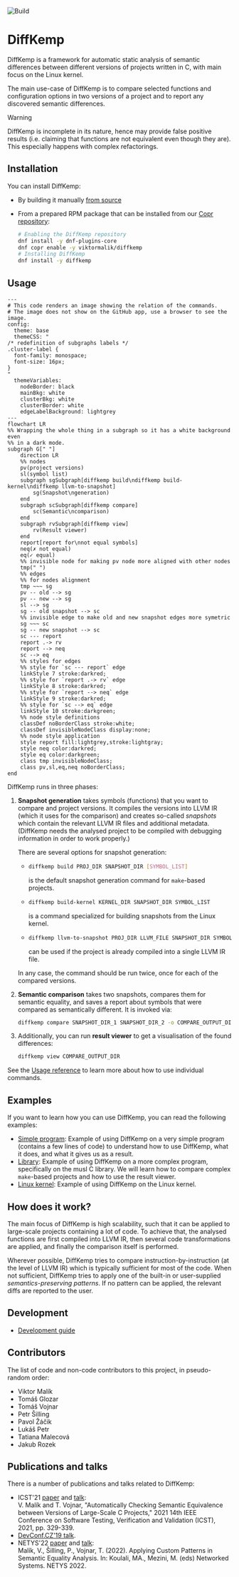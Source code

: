 ![Build](https://github.com/viktormalik/diffkemp/actions/workflows/ci.yml/badge.svg?branch=master)

# DiffKemp

DiffKemp is a framework for automatic static analysis of semantic differences
between different versions of projects written in C, with main focus on the
Linux kernel.

The main use-case of DiffKemp is to compare selected functions and configuration
options in two versions of a project and to report any discovered semantic
differences.

> [!WARNING]
> DiffKemp is incomplete in its nature, hence may provide false positive
results (i.e. claiming that functions are not equivalent even though they are).
This especially happens with complex refactorings.

## Installation

You can install DiffKemp:

- By building it manually [from source](docs/installation.md)
- From a prepared RPM package that can be installed from our
  [Copr repository](https://copr.fedorainfracloud.org/coprs/viktormalik/diffkemp/):

  ```sh
  # Enabling the DiffKemp repository
  dnf install -y dnf-plugins-core
  dnf copr enable -y viktormalik/diffkemp
  # Installing DiffKemp
  dnf install -y diffkemp
  ```

## Usage

```mermaid
---
# This code renders an image showing the relation of the commands.
# The image does not show on the GitHub app, use a browser to see the image.
config:
  theme: base
  themeCSS: "
/* redefinition of subgraphs labels */
.cluster-label {
  font-family: monospace;
  font-size: 16px;
}
"
  themeVariables:
    nodeBorder: black
    mainBkg: white
    clusterBkg: white
    clusterBorder: white
    edgeLabelBackground: lightgrey
---
flowchart LR
%% Wrapping the whole thing in a subgraph so it has a white background even
%% in a dark mode.
subgraph G[" "]
    direction LR
    %% nodes
    pv(project versions)
    sl(symbol list)
    subgraph sgSubgraph[diffkemp build\ndiffkemp build-kernel\ndiffkemp llvm-to-snapshot]
        sg(Snapshot\ngeneration)
    end
    subgraph scSubgraph[diffkemp compare]
        sc(Semantic\ncomparison)
    end
    subgraph rvSubgraph[diffkemp view]
        rv(Result viewer)
    end
    report[report for\nnot equal symbols]
    neq(✗ not equal)
    eq(✓ equal)
    %% invisible node for making pv node more aligned with other nodes
    tmp(" ")
    %% edges
    %% for nodes alignment
    tmp ~~~ sg
    pv -- old --> sg
    pv -- new --> sg
    sl --> sg
    sg -- old snapshot --> sc
    %% invisible edge to make old and new snapshot edges more symetric
    sg ~~~ sc
    sg -- new snapshot --> sc
    sc --- report
    report .-> rv
    report --> neq
    sc --> eq
    %% styles for edges
    %% style for `sc --- report` edge
    linkStyle 7 stroke:darkred;
    %% style for `report .-> rv` edge
    linkStyle 8 stroke:darkred;
    %% style for `report --> neq` edge
    linkStyle 9 stroke:darkred;
    %% style for `sc --> eq` edge
    linkStyle 10 stroke:darkgreen;
    %% node style definitions
    classDef noBorderClass stroke:white;
    classDef invisibleNodeClass display:none;
    %% node style application
    style report fill:lightgrey,stroke:lightgray;
    style neq color:darkred;
    style eq color:darkgreen;
    class tmp invisibleNodeClass;
    class pv,sl,eq,neq noBorderClass;
end
```

DiffKemp runs in three phases:

1. **Snapshot generation** takes symbols (functions) that you want to compare
   and project versions. It compiles the versions into LLVM IR
   (which it uses for the comparison) and creates
   so-called *snapshots* which contain the relevant LLVM IR files and
   additional metadata. (DiffKemp needs the analysed project to be compiled with
   debugging information in order to work properly.)

   There are several options for snapshot generation:
     - ```sh
       diffkemp build PROJ_DIR SNAPSHOT_DIR [SYMBOL_LIST]
       ```
       is the default snapshot generation command for `make`-based projects.
     - ```sh
       diffkemp build-kernel KERNEL_DIR SNAPSHOT_DIR SYMBOL_LIST
       ```
       is a command specialized for building snapshots from the Linux kernel.
     - ```sh
       diffkemp llvm-to-snapshot PROJ_DIR LLVM_FILE SNAPSHOT_DIR SYMBOL_LIST
       ```
       can be used if the project is already compiled into a single LLVM IR file.

   In any case, the command should be run twice, once for each of the compared
   versions.

2. **Semantic comparison** takes two snapshots, compares them for semantic
   equality, and saves a report about symbols that were compared as semantically
   different. It is invoked via:

    ```sh
    diffkemp compare SNAPSHOT_DIR_1 SNAPSHOT_DIR_2 -o COMPARE_OUTPUT_DIR
    ```

3. Additionally, you can run **result viewer** to get a visualisation of
   the found differences:

   ```sh
   diffkemp view COMPARE_OUTPUT_DIR
   ```

See the [Usage reference](docs/usage.md) to learn more about how to use
individual commands.

## Examples

If you want to learn how you can use DiffKemp, you can read the following
examples:

- [Simple program](docs/examples/simple_program.md): Example of using DiffKemp
  on a very simple program (contains a few lines of code) to understand how to
  use DiffKemp, what it does, and what it gives us as a result.
- [Library](docs/examples/musl_library.md): Example of using DiffKemp
  on a more complex program, specifically on the musl C library. We will learn
  how to compare complex `make`-based projects and how to use the result viewer.
- [Linux kernel](docs/examples/linux_kernel.md): Example of using DiffKemp
  on the Linux kernel.

## How does it work?

The main focus of DiffKemp is high scalability, such that it can be applied to
large-scale projects containing a lot of code. To achieve that, the analysed
functions are first compiled into LLVM IR, then several code transformations are
applied, and finally the comparison itself is performed.

Wherever possible, DiffKemp tries to compare instruction-by-instruction (at the
level of LLVM IR) which is typically sufficient for most of the code. When not
sufficient, DiffKemp tries to apply one of the built-in or user-supplied
*semantics-preserving patterns*. If no pattern can be applied,
the relevant diffs are reported to the user.

## Development

- [Development guide](docs/development.md)

## Contributors

The list of code and non-code contributors to this project, in pseudo-random
order:
- Viktor Malík
- Tomáš Glozar
- Tomáš Vojnar
- Petr Šilling
- Pavol Žáčik
- Lukáš Petr
- Tatiana Malecová
- Jakub Rozek

## Publications and talks

There is a number of publications and talks related to DiffKemp:

- ICST'21 [paper](https://ieeexplore.ieee.org/document/9438578)
  and [talk](https://zenodo.org/record/4658966):  
  V. Malík and T. Vojnar, "Automatically Checking Semantic Equivalence between
  Versions of Large-Scale C Projects," 2021 14th IEEE Conference on Software
  Testing, Verification and Validation (ICST), 2021, pp. 329-339.
- [DevConf.CZ'19 talk](https://www.youtube.com/watch?v=PUZSaLf9exg).
- NETYS'22
  [paper](https://link.springer.com/chapter/10.1007/978-3-031-17436-0_18) and
  [talk](https://www.youtube.com/watch?v=FPOUfgorF8s):  
  Malík, V., Šilling, P., Vojnar, T. (2022). Applying Custom Patterns in
  Semantic Equality Analysis. In: Koulali, MA., Mezini, M. (eds) Networked
  Systems. NETYS 2022.
